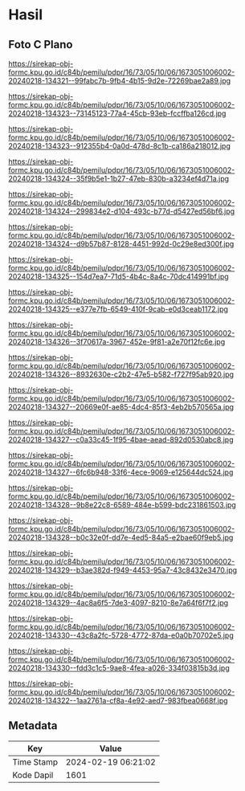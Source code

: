 # Hasil

## Foto C Plano

https://sirekap-obj-formc.kpu.go.id/c84b/pemilu/pdpr/16/73/05/10/06/1673051006002-20240218-134321--99fabc7b-9fb4-4b15-9d2e-72269bae2a89.jpg

https://sirekap-obj-formc.kpu.go.id/c84b/pemilu/pdpr/16/73/05/10/06/1673051006002-20240218-134323--73145123-77a4-45cb-93eb-fccffba126cd.jpg

https://sirekap-obj-formc.kpu.go.id/c84b/pemilu/pdpr/16/73/05/10/06/1673051006002-20240218-134323--912355b4-0a0d-478d-8c1b-ca186a218012.jpg

https://sirekap-obj-formc.kpu.go.id/c84b/pemilu/pdpr/16/73/05/10/06/1673051006002-20240218-134324--35f9b5e1-1b27-47eb-830b-a3234ef4d71a.jpg

https://sirekap-obj-formc.kpu.go.id/c84b/pemilu/pdpr/16/73/05/10/06/1673051006002-20240218-134324--299834e2-d104-493c-b77d-d5427ed56bf6.jpg

https://sirekap-obj-formc.kpu.go.id/c84b/pemilu/pdpr/16/73/05/10/06/1673051006002-20240218-134324--d9b57b87-8128-4451-992d-0c29e8ed300f.jpg

https://sirekap-obj-formc.kpu.go.id/c84b/pemilu/pdpr/16/73/05/10/06/1673051006002-20240218-134325--154d7ea7-71d5-4b4c-8a4c-70dc414991bf.jpg

https://sirekap-obj-formc.kpu.go.id/c84b/pemilu/pdpr/16/73/05/10/06/1673051006002-20240218-134325--e377e7fb-6549-410f-9cab-e0d3ceab1172.jpg

https://sirekap-obj-formc.kpu.go.id/c84b/pemilu/pdpr/16/73/05/10/06/1673051006002-20240218-134326--3f70617a-3967-452e-9f81-a2e70f12fc6e.jpg

https://sirekap-obj-formc.kpu.go.id/c84b/pemilu/pdpr/16/73/05/10/06/1673051006002-20240218-134326--8932630e-c2b2-47e5-b582-f727f95ab920.jpg

https://sirekap-obj-formc.kpu.go.id/c84b/pemilu/pdpr/16/73/05/10/06/1673051006002-20240218-134327--20669e0f-ae85-4dc4-85f3-4eb2b570565a.jpg

https://sirekap-obj-formc.kpu.go.id/c84b/pemilu/pdpr/16/73/05/10/06/1673051006002-20240218-134327--c0a33c45-1f95-4bae-aead-892d0530abc8.jpg

https://sirekap-obj-formc.kpu.go.id/c84b/pemilu/pdpr/16/73/05/10/06/1673051006002-20240218-134327--6fc6b948-33f6-4ece-9069-e125644dc524.jpg

https://sirekap-obj-formc.kpu.go.id/c84b/pemilu/pdpr/16/73/05/10/06/1673051006002-20240218-134328--9b8e22c8-6589-484e-b599-bdc231861503.jpg

https://sirekap-obj-formc.kpu.go.id/c84b/pemilu/pdpr/16/73/05/10/06/1673051006002-20240218-134328--b0c32e0f-dd7e-4ed5-84a5-e2bae60f9eb5.jpg

https://sirekap-obj-formc.kpu.go.id/c84b/pemilu/pdpr/16/73/05/10/06/1673051006002-20240218-134329--b3ae382d-f949-4453-95a7-43c8432e3470.jpg

https://sirekap-obj-formc.kpu.go.id/c84b/pemilu/pdpr/16/73/05/10/06/1673051006002-20240218-134329--4ac8a6f5-7de3-4097-8210-8e7a64f6f7f2.jpg

https://sirekap-obj-formc.kpu.go.id/c84b/pemilu/pdpr/16/73/05/10/06/1673051006002-20240218-134330--43c8a2fc-5728-4772-87da-e0a0b70702e5.jpg

https://sirekap-obj-formc.kpu.go.id/c84b/pemilu/pdpr/16/73/05/10/06/1673051006002-20240218-134330--fdd3c1c5-9ae8-4fea-a026-334f03815b3d.jpg

https://sirekap-obj-formc.kpu.go.id/c84b/pemilu/pdpr/16/73/05/10/06/1673051006002-20240218-134322--1aa2761a-cf8a-4e92-aed7-983fbea0668f.jpg


## Metadata

| Key        | Value               |
| ---------- | ------------------- |
| Time Stamp | 2024-02-19 06:21:02 |
| Kode Dapil | 1601                |



